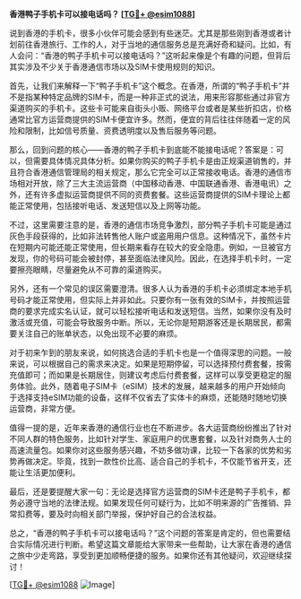 **香港鸭子手机卡可以接电话吗？ [[TG💪+ @esim1088](https://t.me/s/esim1088)]**

说到香港的手机卡，很多小伙伴可能会感到有些迷茫。尤其是那些刚到香港或者计划前往香港旅行、工作的人，对于当地的通信服务总是充满好奇和疑问。比如，有人会问：“香港的鸭子手机卡可以接电话吗？”这听起来像是个有趣的问题，但背后其实涉及不少关于香港通信市场以及SIM卡使用规则的知识。

首先，让我们来解释一下“鸭子手机卡”这个概念。在香港，所谓的“鸭子手机卡”并不是指某种特定品牌的SIM卡，而是一种非正式的说法，用来形容那些通过非官方渠道购买的手机卡。这些卡可能来自街头小贩、网络平台或者是某些折扣店，价格通常比官方运营商提供的SIM卡便宜许多。然而，便宜的背后往往伴随着一定的风险和限制，比如信号质量、资费透明度以及售后服务等问题。

那么，回到问题的核心——香港的鸭子手机卡到底能不能接电话呢？答案是：可以，但需要具体情况具体分析。如果你购买的鸭子手机卡是由正规渠道销售的，并且符合香港通信管理局的相关规定，那么它完全可以正常接收电话。香港的通信市场相对开放，除了三大主流运营商（中国移动香港、中国联通香港、香港电讯）之外，还有许多虚拟运营商提供不同的资费套餐。这些运营商提供的SIM卡理论上都能正常使用，包括接听电话、发送短信以及上网等功能。

不过，这里需要注意的是，香港的通信市场竞争激烈，部分鸭子手机卡可能是通过灰色手段获得的，比如非法转售他人账户或盗用用户信息。这种情况下，虽然卡片在短期内可能还能正常使用，但长期来看存在较大的安全隐患。例如，一旦被官方发现，你的号码可能会被封停，甚至面临法律风险。因此，在选择手机卡时，一定要擦亮眼睛，尽量避免从不可靠的渠道购买。

另外，还有一个常见的误区需要澄清。很多人认为香港的手机卡必须绑定本地手机号码才能正常使用，但实际上并非如此。只要你有一张有效的SIM卡，并按照运营商的要求完成实名认证，就可以轻松接听电话和发送短信。当然，如果你没有及时激活或充值，可能会导致服务中断。所以，无论你是短期游客还是长期居民，都需要关注自己的账单状态，以免出现不必要的麻烦。

对于初来乍到的朋友来说，如何挑选合适的手机卡也是一个值得深思的问题。一般来说，可以根据自己的需求来决定。如果是短期停留，可以选择预付费套餐，按需充值即可；而如果是长期居住，则建议考虑后付费套餐，这样可以享受更稳定的服务体验。此外，随着电子SIM卡（eSIM）技术的发展，越来越多的用户开始倾向于选择支持eSIM功能的设备，这样不仅省去了实体卡的麻烦，还能随时随地切换运营商，非常方便。

值得一提的是，近年来香港的通信行业也在不断进步。各大运营商纷纷推出了针对不同人群的特色服务，比如针对学生、家庭用户的优惠套餐，以及针对商务人士的高速流量包。如果你对这些服务感兴趣，不妨多做功课，比较一下各家的优势和劣势再做决定。毕竟，找到一款性价比高、适合自己的手机卡，不仅能节省开支，还能让生活更加便利。

最后，还是要提醒大家一句：无论是选择官方运营商的SIM卡还是鸭子手机卡，都务必遵守当地的法律法规。如果发现任何可疑行为，比如不明来源的广告推销、异常扣费等，要及时向相关部门举报，保护好自己的合法权益。

总之，“香港的鸭子手机卡可以接电话吗？”这个问题的答案是肯定的，但也需要结合实际情况进行判断。希望这篇文章能给大家带来一些帮助，让大家在香港的通信之旅中少走弯路，享受到更加顺畅便捷的服务。如果你还有其他疑问，欢迎继续探讨！

[[TG💪+ @esim1088](https://t.me/s/esim1088) ![Image](https://i.postimg.cc/4NQfJmqS/Snipaste-2025-05-13-00-14-12.png)]